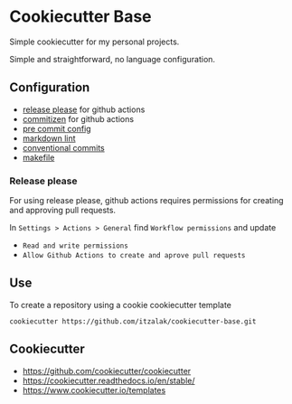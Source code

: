 # Cookiecutter Base

Simple cookiecutter for my personal projects.

Simple and straightforward, no language configuration.

## Configuration

- [release please](https://github.com/googleapis/release-please) for github actions
- [commitizen](https://commitizen-tools.github.io/commitizen/) for github actions
- [pre commit config](https://github.com/pre-commit/pre-commit)
- [markdown lint](https://github.com/igorshubovych/markdownlint-cli)
- [conventional commits](https://www.conventionalcommits.org/en/v1.0.0/)
- [makefile](https://makefiletutorial.com/)

### Release please

For using release please, github actions requires permissions for creating and approving pull requests.

In `Settings > Actions > General` find `Workflow permissions` and update

- `Read and write permissions`
- `Allow Github Actions to create and aprove pull requests`

## Use

To create a repository using a cookie cookiecutter template

```shell
cookiecutter https://github.com/itzalak/cookiecutter-base.git
```

## Cookiecutter

- <https://github.com/cookiecutter/cookiecutter>
- <https://cookiecutter.readthedocs.io/en/stable/>
- <https://www.cookiecutter.io/templates>
